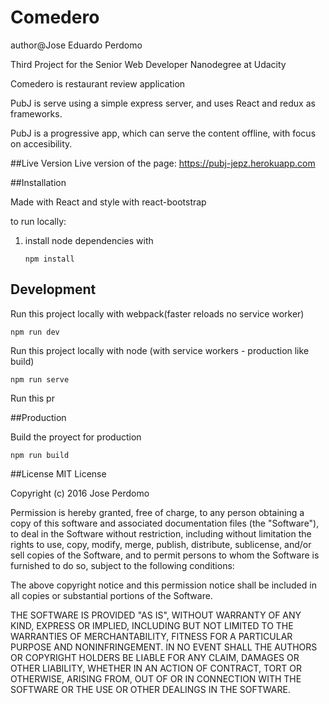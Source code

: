 # Comedero
author@Jose Eduardo Perdomo

Third Project for the Senior Web Developer Nanodegree at Udacity

Comedero is restaurant review application

PubJ is serve using a simple express server, and uses React and redux as frameworks.

PubJ is a progressive app, which can serve the content offline, with focus on accesibility.

##Live Version
Live version of the page: https://pubj-jepz.herokuapp.com


##Installation

Made with React and style with react-bootstrap

to run locally:

1. install node dependencies with

	```
	npm install
	```

## Development

Run this project locally  with webpack(faster reloads no service worker)

   ```
   npm run dev
   ```
Run this project locally with node (with service workers - production like build)

   ```
   npm run serve
   ```
Run this pr

##Production

Build the proyect for production
   ```
   npm run build
   ```

##License
MIT License

Copyright (c) 2016 Jose Perdomo

Permission is hereby granted, free of charge, to any person obtaining a copy
of this software and associated documentation files (the "Software"), to deal
in the Software without restriction, including without limitation the rights
to use, copy, modify, merge, publish, distribute, sublicense, and/or sell
copies of the Software, and to permit persons to whom the Software is
furnished to do so, subject to the following conditions:

The above copyright notice and this permission notice shall be included in all
copies or substantial portions of the Software.

THE SOFTWARE IS PROVIDED "AS IS", WITHOUT WARRANTY OF ANY KIND, EXPRESS OR
IMPLIED, INCLUDING BUT NOT LIMITED TO THE WARRANTIES OF MERCHANTABILITY,
FITNESS FOR A PARTICULAR PURPOSE AND NONINFRINGEMENT. IN NO EVENT SHALL THE
AUTHORS OR COPYRIGHT HOLDERS BE LIABLE FOR ANY CLAIM, DAMAGES OR OTHER
LIABILITY, WHETHER IN AN ACTION OF CONTRACT, TORT OR OTHERWISE, ARISING FROM,
OUT OF OR IN CONNECTION WITH THE SOFTWARE OR THE USE OR OTHER DEALINGS IN THE
SOFTWARE.
